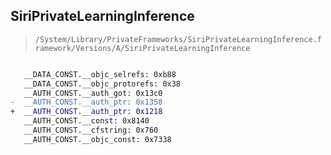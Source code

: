 ## SiriPrivateLearningInference

> `/System/Library/PrivateFrameworks/SiriPrivateLearningInference.framework/Versions/A/SiriPrivateLearningInference`

```diff

   __DATA_CONST.__objc_selrefs: 0xb88
   __DATA_CONST.__objc_protorefs: 0x38
   __AUTH_CONST.__auth_got: 0x13c0
-  __AUTH_CONST.__auth_ptr: 0x1358
+  __AUTH_CONST.__auth_ptr: 0x1218
   __AUTH_CONST.__const: 0x8140
   __AUTH_CONST.__cfstring: 0x760
   __AUTH_CONST.__objc_const: 0x7338

```
